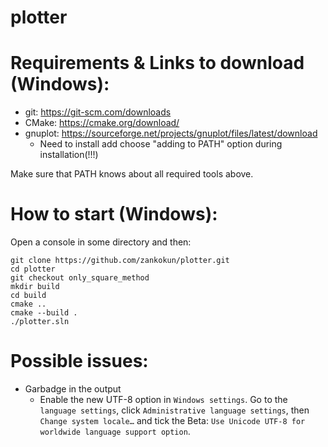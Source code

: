 # plotter

# Requirements & Links to download (Windows):

- git: https://git-scm.com/downloads
- CMake: https://cmake.org/download/
- gnuplot: https://sourceforge.net/projects/gnuplot/files/latest/download
  - Need to install add choose "adding to PATH" option during installation(!!!)

Make sure that PATH knows about all required tools above.

# How to start (Windows):
Open a console in some directory and then:
```
git clone https://github.com/zankokun/plotter.git
cd plotter
git checkout only_square_method
mkdir build
cd build
cmake ..
cmake --build .
./plotter.sln
```

# Possible issues:
- Garbadge in the output
  - Enable the new UTF-8 option in `Windows settings`. Go to the `language settings`, click `Administrative language settings`, then `Change system locale…` and tick the Beta: `Use Unicode UTF-8 for worldwide language support option`.
